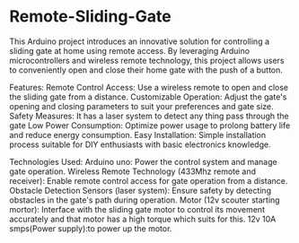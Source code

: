# Remote-Sliding-Gate
This Arduino project introduces an innovative solution for controlling a sliding gate at home using remote access. By leveraging Arduino microcontrollers and wireless remote technology, this project allows users to conveniently open and close their home gate with the push of a button.

Features:
    Remote Control Access: Use a wireless remote to open and close the sliding gate from a distance.
    Customizable Operation: Adjust the gate's opening and closing parameters to suit your preferences and gate size.
    Safety Measures: It has a laser system to detect any thing pass through the gate
    Low Power Consumption: Optimize power usage to prolong battery life and reduce energy consumption.
    Easy Installation: Simple installation process suitable for DIY enthusiasts with basic electronics knowledge.

Technologies Used:
    Arduino uno: Power the control system and manage gate operation.
    Wireless Remote Technology (433Mhz remote and receiver): Enable remote control access for gate operation from a distance.
    Obstacle Detection Sensors (laser system): Ensure safety by detecting obstacles in the gate's path during operation.
    Motor (12v scouter starting mortor): Interface with the sliding gate motor to control its movement accurately and that motor has a high torque which suits for this.
    12v 10A smps(Power supply):to power up the motor.
